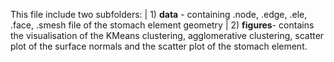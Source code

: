 This file include two subfolders: 
| 1) **data** - containing .node, .edge, .ele, .face, .smesh file of the stomach element geometry
| 2) **figures**- contains the visualisation of the KMeans clustering, agglomerative clustering, scatter plot of the surface normals and the scatter plot of the stomach element.
  
